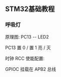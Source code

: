 ## STM32基础教程

### 呼吸灯


原理图:
PC13 -- LED2


PC13 置 0 / 置 1
      亮  /  灭


时钟 RCC 使能配置:

GPIOC 挂载在 APB2 总线

